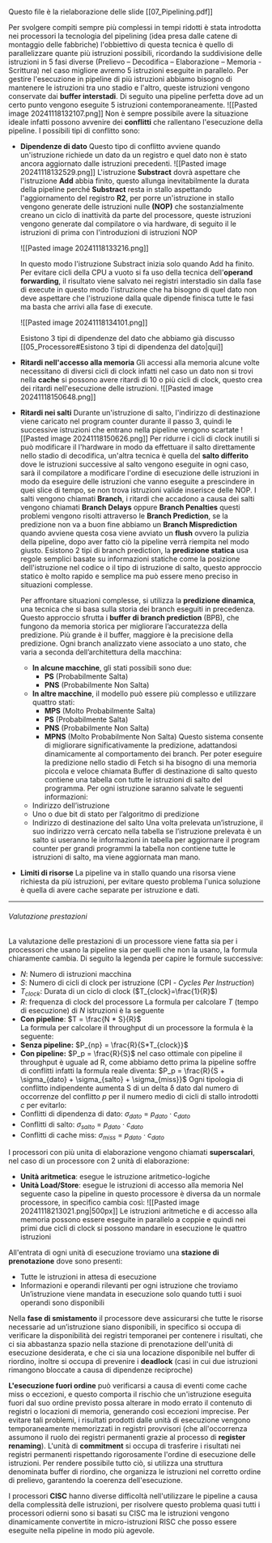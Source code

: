 Questo file è la rielaborazione delle slide [[07_Pipelining.pdf]]

Per svolgere compiti sempre più complessi in tempi ridotti è stata introdotta nei processori la tecnologia del pipelining (idea presa dalle catene di montaggio delle fabbriche) l'obbiettivo di questa tecnica è quello di parallelizzare quante più istruzioni possibili, ricordando la suddivisione delle istruzioni in 5 fasi diverse (Prelievo – Decodifica – Elaborazione – Memoria - Scrittura) nel caso migliore avremo 5 istruzioni eseguite in parallelo. Per gestire l'esecuzione in pipeline di più istruzioni abbiamo bisogno di mantenere le istruzioni tra uno stadio e l'altro, queste istruzioni vengono conservate dai **buffer interstadi**. Di seguito una pipeline perfetta dove ad un certo punto vengono eseguite 5 istruzioni contemporaneamente.
![[Pasted image 20241118132107.png]]
Non è sempre possibile avere la situazione ideale infatti possono avvenire dei **conflitti** che rallentano l'esecuzione della pipeline. I possibili tipi di conflitto sono:
- **Dipendenze di dato**
  Questo tipo di conflitto avviene quando un'istruzione richiede un dato da un registro e quel dato non è stato ancora aggiornato dalle istruzioni precedenti.
  ![[Pasted image 20241118132529.png]]
  L'istruzione **Substract** dovrà aspettare che l'istruzione **Add** abbia finito, questo allunga inevitabilmente la durata della pipeline perché **Substract** resta in stallo aspettando l'aggiornamento del registro **R2**, per porre un'istruzione in stallo vengono generate delle istruzioni nulle **(NOP)** che sostanzialmente creano un ciclo di inattività da parte del processore, queste istruzioni vengono generate dal compilatore o via hardware, di seguito il le istruzioni di prima con l'introduzioni di istruzioni NOP 
  
  ![[Pasted image 20241118133216.png]]
  
  In questo modo l'istruzione Substract inizia solo quando Add ha finito. 
  Per evitare cicli della CPU a vuoto si fa uso della tecnica dell'**operand forwarding**, il risultato viene salvato nei registri interstadio sin dalla fase di execute in questo modo l'istruzione che ha bisogno di quel dato non deve aspettare che l'istruzione dalla quale dipende finisca tutte le fasi ma basta che arrivi alla fase di execute.
  
  ![[Pasted image 20241118134101.png]]
  
  Esistono 3 tipi di dipendenze del dato che abbiamo già discusso [[05_Processore#Esistono 3 tipi di dipendenza del dato|qui]]
  
- **Ritardi nell'accesso alla memoria**
  Gli accessi alla memoria alcune volte necessitano di diversi cicli di clock infatti nel caso un dato non si trovi nella **cache** si possono avere ritardi di 10 o più cicli di clock, questo crea dei ritardi nell'esecuzione delle istruzioni.
  ![[Pasted image 20241118150648.png]]
  
- **Ritardi nei salti**
  Durante un'istruzione di salto, l'indirizzo di destinazione viene caricato nel program counter durante il passo 3, quindi le successive istruzioni che entrano nella pipeline vengono scartate
  ![[Pasted image 20241118150626.png]]
  Per ridurre i cicli di clock inutili si può modificare il l'hardware in modo da effettuare il salto direttamente nello stadio di decodifica, un'altra tecnica è quella del **salto differito** dove le istruzioni successive al salto vengono eseguite in ogni caso, sarà il compilatore a modificare l'ordine di esecuzione delle istruzioni in modo da eseguire delle istruzioni che vanno eseguite a prescindere in quei slice di tempo, se non trova istruzioni valide inserisce delle NOP. I salti vengono chiamati **Branch**, i ritardi che accadono a causa dei salti vengono chiamati **Branch Delays** oppure **Branch Penalties** questi problemi vengono risolti attraverso le **Branch Prediction**, se la predizione non va a buon fine abbiamo un **Branch Misprediction** quando avviene questa cosa viene avviato un **flush** ovvero la pulizia della pipeline, dopo aver fatto ciò la pipeline verrà riempita nel modo giusto. Esistono 2 tipi di branch prediction, la **predizione statica** usa regole semplici basate su informazioni statiche come la posizione dell'istruzione nel codice o il tipo di istruzione di salto, questo approccio statico è molto rapido e semplice ma può essere meno preciso in situazioni complesse.
  
  Per affrontare situazioni complesse, si utilizza la **predizione dinamica**, una tecnica che si basa sulla storia dei branch eseguiti in precedenza. Questo approccio sfrutta i **buffer di branch prediction** (BPB), che fungono da memoria storica per migliorare l’accuratezza della predizione. Più grande è il buffer, maggiore è la precisione della predizione. Ogni branch analizzato viene associato a uno stato, che varia a seconda dell’architettura della macchina:
	-  **In alcune macchine**, gli stati possibili sono due:
		  - **PS** (Probabilmente Salta)
		  - **PNS** (Probabilmente Non Salta)
	- **In altre macchine**, il modello può essere più complesso e utilizzare quattro stati:
		 - **MPS** (Molto Probabilmente Salta)
		 - **PS** (Probabilmente Salta)
		 - **PNS** (Probabilmente Non Salta)
		 - **MPNS** (Molto Probabilmente Non Salta)
  Questo sistema consente di migliorare significativamente la predizione, adattandosi dinamicamente al comportamento dei branch.
  Per poter eseguire la predizione nello stadio di Fetch si ha bisogno di una memoria piccola e veloce chiamata Buffer di destinazione di salto questo contiene una tabella con tutte le istruzioni di salto del programma. Per ogni istruzione saranno salvate le seguenti informazioni:
  - Indirizzo dell’istruzione
  - Uno o due bit di stato per l’algoritmo di predizione
  - Indirizzo di destinazione del salto 
  Una volta prelevata un’istruzione, il suo indirizzo verrà cercato nella tabella se l’istruzione prelevata è un salto si useranno le informazioni in tabella per aggiornare il program counter per grandi programmi la tabella non contiene tutte le istruzioni di salto, ma viene aggiornata man mano.

- **Limiti di risorse**
  La pipeline va in stallo quando una risorsa viene richiesta da più istruzioni, per evitare questo problema l'unica soluzione è quella di avere cache separate per istruzione e dati.

---

###### Valutazione prestazioni
La valutazione delle prestazioni di un processore viene fatta sia per i processori che usano la pipeline sia per quelli che non la usano, la formula chiaramente cambia. Di seguito la legenda per capire le formule successive:
- $N$: Numero di istruzioni macchina
- $S$: Numero di cicli di clock per istruzione (CPI - _Cycles Per Instruction_)
- $T_{clock}$​: Durata di un ciclo di clock ($T_{clock}=\frac{1}{R}​$)
- $R:$ frequenza di clock del processore 
La formula per calcolare $T$ (tempo di esecuzione) di $N$ istruzioni è la seguente
- **Con pipeline**: $T = \frac{N * S}{R}$  
La formula per calcolare il throughput di un processore la formula è la seguente:
- **Senza pipeline:** $P_{np} = \frac{R}{S*T_{clock}}$ 
- **Con pipeline:** $P_p = \frac{R}{S}$ 
nel caso ottimale con pipeline il throughput è uguale ad R, come abbiamo detto prima la pipeline soffre di conflitti infatti la formula reale diventa: 
$P_p = \frac{R}{S + \sigma_{dato} + \sigma_{salto} + \sigma_{miss}}$ 
Ogni tipologia di conflitto indipendente aumenta S di un delta δ dato dal numero di occorrenze del conflitto $p$ per il numero medio di cicli di stallo introdotti $c$ per evitarlo: 
- Conflitti di dipendenza di dato: $\sigma_{dato}$ = $p_{dato}$ · $c_{dato}$ 
- Conflitti di salto: $\sigma_{salto}$ = $p_{dato}$ · $c_{dato}$ 
- Conflitti di cache miss: $\sigma_{miss}$ = $p_{dato}$ · $c_{dato}$

I processori con più unita di elaborazione vengono chiamati **superscalari**, nel caso di un processore con 2 unità di elaborazione:
- **Unità aritmetica**: esegue le istruzione aritmetico-logiche
- **Unità Load/Store**: esegue le istruzioni di accesso alla memoria
Nel seguente caso la pipeline in questo processore è diversa da un normale processore, in specifico cambia così:
![[Pasted image 20241118213021.png|500px]]
Le istruzioni aritmetiche e di accesso alla memoria possono essere eseguite in parallelo a coppie e quindi nei primi due cicli di clock si possono mandare in esecuzione le quattro istruzioni

All'entrata di ogni unità di esecuzione troviamo una **stazione di prenotazione** dove sono presenti:
- Tutte le istruzioni in attesa di esecuzione
- Informazioni e operandi rilevanti per ogni istruzione che troviamo
Un’istruzione viene mandata in esecuzione solo quando tutti i suoi operandi sono disponibili

Nella **fase di smistamento** il processore deve assicurarsi che tutte le risorse necessarie ad un’istruzione siano disponibili, in specifico si occupa di verificare la disponibilità dei registri temporanei per contenere i risultati, che ci sia abbastanza spazio nella stazione di prenotazione dell'unità di esecuzione desiderata, e che ci sia una locazione disponibile nel buffer di riordino, inoltre si occupa di prevenire i **deadlock** (casi in cui due istruzioni rimangono bloccate a causa di dipendenze reciproche)

**L'esecuzione fuori ordine** può verificarsi a causa di eventi come cache miss o eccezioni, e questo comporta il rischio che un'istruzione eseguita fuori dal suo ordine previsto possa alterare in modo errato il contenuto di registri o locazioni di memoria, generando così eccezioni imprecise. Per evitare tali problemi, i risultati prodotti dalle unità di esecuzione vengono temporaneamente memorizzati in registri provvisori (che all'occorrenza assumono il ruolo dei registri permanenti grazie al processo di **register renaming**). L'unità di **commitment** si occupa di trasferire i risultati nei registri permanenti rispettando rigorosamente l'ordine di esecuzione delle istruzioni. Per rendere possibile tutto ciò, si utilizza una struttura denominata buffer di riordino, che organizza le istruzioni nel corretto ordine di prelievo, garantendo la coerenza dell'esecuzione.

I processori **CISC** hanno diverse difficoltà nell'utilizzare le pipeline a causa della complessità delle istruzioni, per risolvere questo problema quasi tutti i processori odierni sono si basati su CISC ma le istruzioni vengono dinamicamente convertite in micro-istruzioni RISC che posso essere eseguite nella pipeline in modo più agevole.